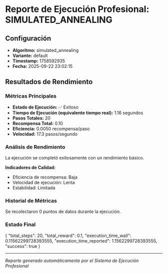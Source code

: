 # Reporte de Ejecución Profesional: SIMULATED_ANNEALING

## Configuración
- **Algoritmo:** simulated_annealing
- **Variante:** default
- **Timestamp:** 1758592935
- **Fecha:** 2025-09-22 23:02:15

## Resultados de Rendimiento

### Métricas Principales
- **Estado de Ejecución:** ✅ Exitoso
- **Tiempo de Ejecución (equivalente tiempo real):** 1.16 segundos
- **Pasos Totales:** 20
- **Recompensa Total:** 0.10
- **Eficiencia:** 0.0050 recompensa/paso
- **Velocidad:** 17.3 pasos/segundo

### Análisis de Rendimiento

La ejecución se completó exitosamente con un rendimiento básico.

**Indicadores de Calidad:**
- Eficiencia de recompensa: Baja
- Velocidad de ejecución: Lenta
- Estabilidad: Limitada


### Historial de Métricas
Se recolectaron 0 puntos de datos durante la ejecución.

### Estado Final
{
  "total_steps": 20,
  "total_reward": 0.1,
  "execution_time_wall": 0.11562299728393555,
  "execution_time_reported": 1.1562299728393555,
  "success": true
}

---
*Reporte generado automáticamente por el Sistema de Ejecución Profesional*
